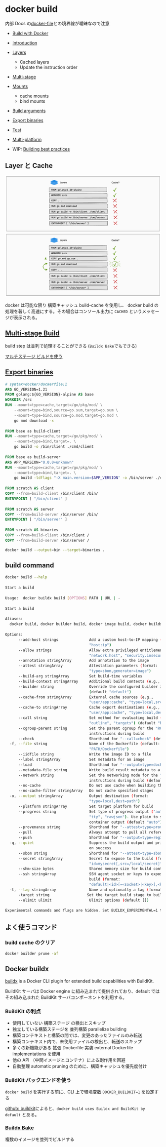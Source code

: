# docker build

内部 Docs の[docker-file](./docker-file.md)との境界線が曖昧なので注意

- [Build with Docker](https://docs.docker.com/build/guide/)
- [Introduction](https://docs.docker.com/build/guide/intro/)
- [Layers](https://docs.docker.com/build/guide/layers/)
  - Cached layers
  - Update the instruction order
- [Multi-stage](https://docs.docker.com/build/guide/multi-stage/)
- [Mounts](https://docs.docker.com/build/guide/mounts/)
  - cache mounts
  - bind mounts
- [Build arguments](https://docs.docker.com/build/guide/build-args/)
- [Export binaries](https://docs.docker.com/build/guide/export/)
- [Test](https://docs.docker.com/build/guide/test/)
- [Multi-platform](https://docs.docker.com/build/guide/multi-platform/)

- WIP: [Building best practices](https://docs.docker.com/build/building/best-practices/)

## Layer と Cache

![layer1](https://github.com/hiromaily/documents/raw/main/images/docker-layer1.png "layer1")
![layer2](https://github.com/hiromaily/documents/raw/main/images/docker-layer2.png "layer2")

docker は可能な限り 構築キャッシュ build-cache を使用し、 docker build の処理を著しく高速にする。その場合はコンソール出力に `CACHED` というメッセージが表示される。

## [Multi-stage Build](https://docs.docker.com/build/guide/multi-stage/)

build step は並列で処理することができる (`Buildx Bake`でもできる)

[マルチステージ ビルドを使う](https://docs.docker.jp/develop/develop-images/multistage-build.html)

## [Export binaries](https://docs.docker.com/build/guide/export/)

```dockerfile
# syntax=docker/dockerfile:1
ARG GO_VERSION=1.21
FROM golang:${GO_VERSION}-alpine AS base
WORKDIR /src
RUN --mount=type=cache,target=/go/pkg/mod/ \
    --mount=type=bind,source=go.sum,target=go.sum \
    --mount=type=bind,source=go.mod,target=go.mod \
    go mod download -x

FROM base as build-client
RUN --mount=type=cache,target=/go/pkg/mod/ \
    --mount=type=bind,target=. \
    go build -o /bin/client ./cmd/client

FROM base as build-server
ARG APP_VERSION="0.0.0+unknown"
RUN --mount=type=cache,target=/go/pkg/mod/ \
    --mount=type=bind,target=. \
    go build -ldflags "-X main.version=$APP_VERSION" -o /bin/server ./cmd/server

FROM scratch AS client
COPY --from=build-client /bin/client /bin/
ENTRYPOINT [ "/bin/client" ]

FROM scratch AS server
COPY --from=build-server /bin/server /bin/
ENTRYPOINT [ "/bin/server" ]

FROM scratch AS binaries
COPY --from=build-client /bin/client /
COPY --from=build-server /bin/server /
```

```sh
docker build --output=bin --target=binaries .
```

## build command

```sh
docker build --help

Start a build

Usage:  docker buildx build [OPTIONS] PATH | URL | -

Start a build

Aliases:
  docker build, docker builder build, docker image build, docker buildx b

Options:
      --add-host strings              Add a custom host-to-IP mapping (format:
                                      "host:ip")
      --allow strings                 Allow extra privileged entitlement (e.g.,
                                      "network.host", "security.insecure")
      --annotation stringArray        Add annotation to the image
      --attest stringArray            Attestation parameters (format:
                                      "type=sbom,generator=image")
      --build-arg stringArray         Set build-time variables
      --build-context stringArray     Additional build contexts (e.g., name=path)
      --builder string                Override the configured builder instance
                                      (default "default")
      --cache-from stringArray        External cache sources (e.g.,
                                      "user/app:cache", "type=local,src=path/to/dir")
      --cache-to stringArray          Cache export destinations (e.g.,
                                      "user/app:cache", "type=local,dest=path/to/dir")
      --call string                   Set method for evaluating build ("check",
                                      "outline", "targets") (default "build")
      --cgroup-parent string          Set the parent cgroup for the "RUN"
                                      instructions during build
      --check                         Shorthand for "--call=check" (default )
  -f, --file string                   Name of the Dockerfile (default:
                                      "PATH/Dockerfile")
      --iidfile string                Write the image ID to a file
      --label stringArray             Set metadata for an image
      --load                          Shorthand for "--output=type=docker"
      --metadata-file string          Write build result metadata to a file
      --network string                Set the networking mode for the "RUN"
                                      instructions during build (default "default")
      --no-cache                      Do not use cache when building the image
      --no-cache-filter stringArray   Do not cache specified stages
  -o, --output stringArray            Output destination (format:
                                      "type=local,dest=path")
      --platform stringArray          Set target platform for build
      --progress string               Set type of progress output ("auto", "plain",
                                      "tty", "rawjson"). Use plain to show
                                      container output (default "auto")
      --provenance string             Shorthand for "--attest=type=provenance"
      --pull                          Always attempt to pull all referenced images
      --push                          Shorthand for "--output=type=registry"
  -q, --quiet                         Suppress the build output and print image ID
                                      on success
      --sbom string                   Shorthand for "--attest=type=sbom"
      --secret stringArray            Secret to expose to the build (format:
                                      "id=mysecret[,src=/local/secret]")
      --shm-size bytes                Shared memory size for build containers
      --ssh stringArray               SSH agent socket or keys to expose to the
                                      build (format:
                                      "default|<id>[=<socket>|<key>[,<key>]]")
  -t, --tag stringArray               Name and optionally a tag (format: "name:tag")
      -target string                 Set the target build stage to build
      --ulimit ulimit                 Ulimit options (default [])

Experimental commands and flags are hidden. Set BUILDX_EXPERIMENTAL=1 to show them.
```

## よく使うコマンド

### build cache のクリア

```sh
docker builder prune -af
```

## Docker buildx

[buildx](https://github.com/docker/buildx) is a Docker CLI plugin for extended build capabilities with BuildKit.

BuildKit サーバは Docker engine に組み込まれて提供されており、default ではその組み込まれた BuildKit サーバコンポーネントを利用する。

### BuildKit の利点

- 使用していない 構築ステージ の検出とスキップ
- 独立している構築ステージを 並列構築 parallelize building
- 構築コンテキストと構築の間では、変更のあったファイルのみ転送
- 構築コンテキスト内で、未使用ファイルの検出と、転送のスキップ
- 多くの新機能がある 拡張 Dockerfile 実装 external Dockerfile implementations を使用
- 他の API （中間イメージとコンテナ）による副作用を回避
- 自動整理 automatic pruning のために、構築キャッシュを優先度付け

### BuildKit バックエンドを使う

`docker build` を実行する前に、CLI 上で環境変数 `DOCKER_BUILDKIT=1` を設定する

[github: buildkit](https://github.com/moby/buildkit)によると、`docker build uses Buildx and BuildKit by default` とある。

### [Buildx Bake](https://docs.docker.com/build/bake/)

複数のイメージを並列でビルドする
